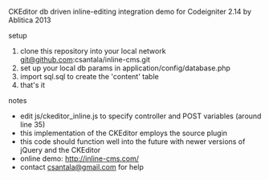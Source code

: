 CKEditor db driven inline-editing integration demo for Codeigniter 2.14 by Ablitica 2013

setup  
1. clone this repository into your local network git@github.com:csantala/inline-cms.git  
2. set up your local db params in application/config/database.php  
3. import sql.sql to create the 'content' table  
4. that's it  

notes
+ edit js/ckeditor_inline.js to specify controller and POST variables (around line 35)
+ this implementation of the CKEditor employs the source plugin
+ this code should function well into the future with newer versions of jQuery and the CKEditor
+ online demo: http://inline-cms.com/
+ contact csantala@gmail.com for help
